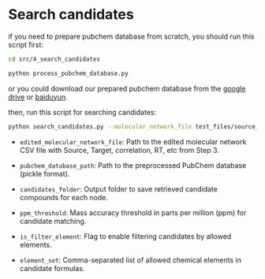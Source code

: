 # Search candidates

if you need to prepare pubchem database from scratch, you should run this script first:
```sh
cd src/4_search_candidates

python process_pubchem_database.py
```
or you could download our prepared pubchem database from the [google drive](https://drive.google.com/file/d/17Qmie31AWyOmBy-D1hfhvRoRn2VmdQuC/view?usp=drive_link) or [baiduyun](https://pan.baidu.com/s/1SlKP6dTYZhWI0A5Q3_7thw?pwd=e9dq).

then, run this script for searching candidates:
```sh
python search_candidates.py --molecular_network_file test_files/source_target_cor_edit.csv --pubchem_database_path ./pubchem_database.pk --candidates_folder ./candidates/ --ppm_threshold 2 --is_filter_element --element_set 'C,H,O,N,P,S,F,Cl,Br,I'
```

- `edited_molecular_network_file`: Path to the edited molecular network CSV file with Source, Target, correlation, RT, etc from Step 3.

- `pubchem_database_path`: Path to the preprocessed PubChem database (pickle format).

- `candidates_folder`: Output folder to save retrieved candidate compounds for each node.

- `ppm_threshold`: Mass accuracy threshold in parts per million (ppm) for candidate matching.

- `is_filter_element`: Flag to enable filtering candidates by allowed elements.

- `element_set`: Comma-separated list of allowed chemical elements in candidate formulas.
